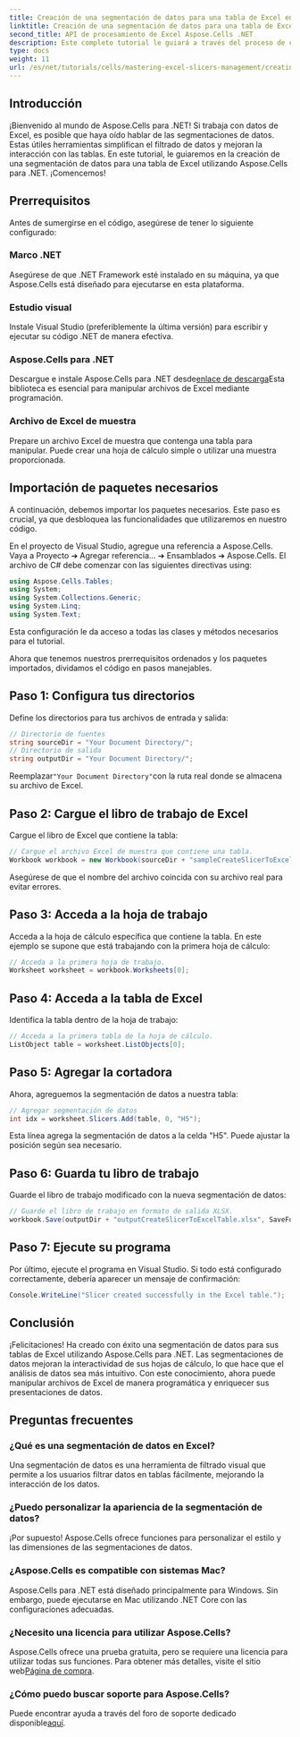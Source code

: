 ```yaml
---
title: Creación de una segmentación de datos para una tabla de Excel en Aspose.Cells .NET
linktitle: Creación de una segmentación de datos para una tabla de Excel en Aspose.Cells .NET
second_title: API de procesamiento de Excel Aspose.Cells .NET
description: Este completo tutorial le guiará a través del proceso de creación de segmentaciones de datos para tablas de Excel mediante Aspose.Cells para .NET. Aprenda a configurar su entorno, cargar un libro de Excel y agregar segmentaciones de datos interactivas para mejorar sus capacidades de análisis de datos.
type: docs
weight: 11
url: /es/net/tutorials/cells/mastering-excel-slicers-management/creating-slicer-for-excel-table/
---
```

## Introducción

¡Bienvenido al mundo de Aspose.Cells para .NET! Si trabaja con datos de Excel, es posible que haya oído hablar de las segmentaciones de datos. Estas útiles herramientas simplifican el filtrado de datos y mejoran la interacción con las tablas. En este tutorial, le guiaremos en la creación de una segmentación de datos para una tabla de Excel utilizando Aspose.Cells para .NET. ¡Comencemos!

## Prerrequisitos

Antes de sumergirse en el código, asegúrese de tener lo siguiente configurado:

### Marco .NET
Asegúrese de que .NET Framework esté instalado en su máquina, ya que Aspose.Cells está diseñado para ejecutarse en esta plataforma.

### Estudio visual
Instale Visual Studio (preferiblemente la última versión) para escribir y ejecutar su código .NET de manera efectiva.

### Aspose.Cells para .NET
 Descargue e instale Aspose.Cells para .NET desde[enlace de descarga](https://releases.aspose.com/cells/net/)Esta biblioteca es esencial para manipular archivos de Excel mediante programación.

### Archivo de Excel de muestra
Prepare un archivo Excel de muestra que contenga una tabla para manipular. Puede crear una hoja de cálculo simple o utilizar una muestra proporcionada.

## Importación de paquetes necesarios

A continuación, debemos importar los paquetes necesarios. Este paso es crucial, ya que desbloquea las funcionalidades que utilizaremos en nuestro código.

En el proyecto de Visual Studio, agregue una referencia a Aspose.Cells. Vaya a Proyecto ➔ Agregar referencia... ➔ Ensamblados ➔ Aspose.Cells. El archivo de C# debe comenzar con las siguientes directivas using:

```csharp
using Aspose.Cells.Tables;
using System;
using System.Collections.Generic;
using System.Linq;
using System.Text;
```

Esta configuración le da acceso a todas las clases y métodos necesarios para el tutorial.

Ahora que tenemos nuestros prerrequisitos ordenados y los paquetes importados, dividamos el código en pasos manejables.

## Paso 1: Configura tus directorios

Define los directorios para tus archivos de entrada y salida:

```csharp
// Directorio de fuentes
string sourceDir = "Your Document Directory/";
// Directorio de salida
string outputDir = "Your Document Directory/";
```

 Reemplazar`"Your Document Directory"`con la ruta real donde se almacena su archivo de Excel.

## Paso 2: Cargue el libro de trabajo de Excel

Cargue el libro de Excel que contiene la tabla:

```csharp
// Cargue el archivo Excel de muestra que contiene una tabla.
Workbook workbook = new Workbook(sourceDir + "sampleCreateSlicerToExcelTable.xlsx");
```

Asegúrese de que el nombre del archivo coincida con su archivo real para evitar errores.

## Paso 3: Acceda a la hoja de trabajo

Acceda a la hoja de cálculo específica que contiene la tabla. En este ejemplo se supone que está trabajando con la primera hoja de cálculo:

```csharp
// Acceda a la primera hoja de trabajo.
Worksheet worksheet = workbook.Worksheets[0];
```

## Paso 4: Acceda a la tabla de Excel

Identifica la tabla dentro de la hoja de trabajo:

```csharp
// Acceda a la primera tabla de la hoja de cálculo.
ListObject table = worksheet.ListObjects[0];
```

## Paso 5: Agregar la cortadora

Ahora, agreguemos la segmentación de datos a nuestra tabla:

```csharp
// Agregar segmentación de datos
int idx = worksheet.Slicers.Add(table, 0, "H5");
```

Esta línea agrega la segmentación de datos a la celda "H5". Puede ajustar la posición según sea necesario.

## Paso 6: Guarda tu libro de trabajo

Guarde el libro de trabajo modificado con la nueva segmentación de datos:

```csharp
// Guarde el libro de trabajo en formato de salida XLSX.
workbook.Save(outputDir + "outputCreateSlicerToExcelTable.xlsx", SaveFormat.Xlsx);
```

## Paso 7: Ejecute su programa

Por último, ejecute el programa en Visual Studio. Si todo está configurado correctamente, debería aparecer un mensaje de confirmación:

```csharp
Console.WriteLine("Slicer created successfully in the Excel table.");
```

## Conclusión

¡Felicitaciones! Ha creado con éxito una segmentación de datos para sus tablas de Excel utilizando Aspose.Cells para .NET. Las segmentaciones de datos mejoran la interactividad de sus hojas de cálculo, lo que hace que el análisis de datos sea más intuitivo. Con este conocimiento, ahora puede manipular archivos de Excel de manera programática y enriquecer sus presentaciones de datos.

## Preguntas frecuentes

### ¿Qué es una segmentación de datos en Excel?
Una segmentación de datos es una herramienta de filtrado visual que permite a los usuarios filtrar datos en tablas fácilmente, mejorando la interacción de los datos.

### ¿Puedo personalizar la apariencia de la segmentación de datos?
¡Por supuesto! Aspose.Cells ofrece funciones para personalizar el estilo y las dimensiones de las segmentaciones de datos.

### ¿Aspose.Cells es compatible con sistemas Mac?
Aspose.Cells para .NET está diseñado principalmente para Windows. Sin embargo, puede ejecutarse en Mac utilizando .NET Core con las configuraciones adecuadas.

### ¿Necesito una licencia para utilizar Aspose.Cells?
 Aspose.Cells ofrece una prueba gratuita, pero se requiere una licencia para utilizar todas sus funciones. Para obtener más detalles, visite el sitio web[Página de compra](https://purchase.aspose.com/buy).

### ¿Cómo puedo buscar soporte para Aspose.Cells?
 Puede encontrar ayuda a través del foro de soporte dedicado disponible[aquí](https://forum.aspose.com/c/cells/9).